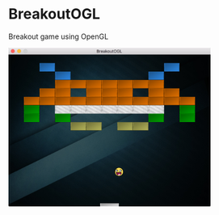# BreakoutOGL
Breakout game using OpenGL

<img src="Assets/screen.png" alt="BreakoutOGL Screen" width="400px"/>
